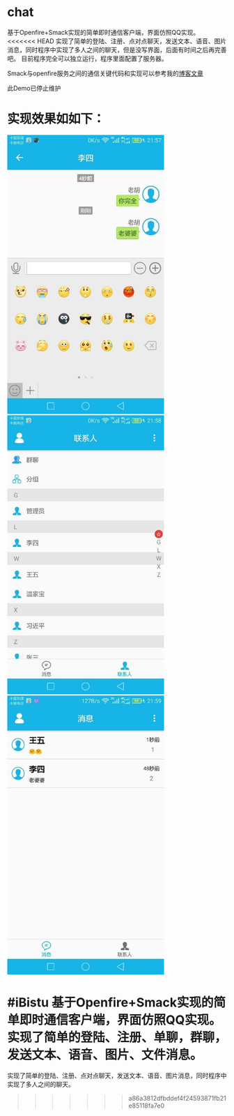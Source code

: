 # chat
基于Openfire+Smack实现的简单即时通信客户端，界面仿照QQ实现。
<<<<<<< HEAD
实现了简单的登陆、注册、点对点聊天，发送文本、语音、图片消息，同时程序中实现了多人之间的聊天，但是没写界面，后面有时间之后再完善吧。
目前程序完全可以独立运行，程序里面配置了服务器。

Smack与openfire服务之间的通信关键代码和实现可以参考我的[博客文章](http://ittiger.cn/tags/smack/)   

此Demo已停止维护

# 实现效果如如下：
<img src="screenshots/1.jpg" width = "360" height = "640" alt=""/>
<img src="screenshots/2.jpg" width = "360" height = "640" alt=""/>
<img src="screenshots/3.jpg" width = "360" height = "640" alt=""/>


#iBistu 基于Openfire+Smack实现的简单即时通信客户端，界面仿照QQ实现。 实现了简单的登陆、注册、单聊，群聊，发送文本、语音、图片、文件消息。
=======
实现了简单的登陆、注册、点对点聊天，发送文本、语音、图片消息，同时程序中实现了多人之间的聊天。
>>>>>>> a86a3812dfbddef4f24593871fb21e85118fa7e0

